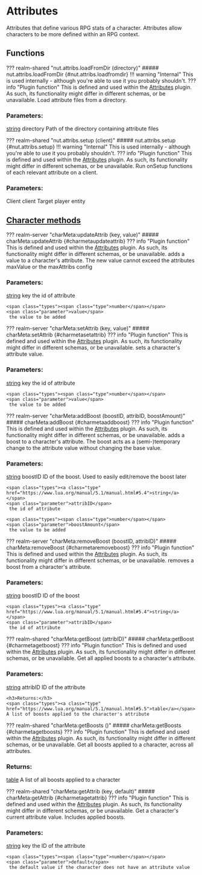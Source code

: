# Attributes
Attributes that define various RPG stats of a character.
 Attributes allow characters to be more defined within an RPG context.
## Functions
??? realm-shared "<a id=nut.attribs.loadFromDir></a>nut.attribs.loadFromDir (directory)"
    ##### nut.attribs.loadFromDir {#nut.attribs.loadfromdir}
    !!! warning "Internal"
        This is used internally - although you're able to use it you probably shouldn't.
    ??? info "Plugin function"
        This is defined and used within the [Attributes](../../plugins/Attributes) plugin. As such, its functionality might differ in different schemas, or be unavailable.
    Load attribute files from a directory.
    <h3>Parameters:</h3>
    <span class="types"><a class="type" href="https://www.lua.org/manual/5.1/manual.html#5.4">string</a></span>
    <span class="parameter">directory</span>
     Path of the directory containing attribute files



??? realm-shared "<a id=nut.attribs.setup></a>nut.attribs.setup (client)"
    ##### nut.attribs.setup {#nut.attribs.setup}
    !!! warning "Internal"
        This is used internally - although you're able to use it you probably shouldn't.
    ??? info "Plugin function"
        This is defined and used within the [Attributes](../../plugins/Attributes) plugin. As such, its functionality might differ in different schemas, or be unavailable.
    Run onSetup functions of each relevant attribute on a client.
    <h3>Parameters:</h3>
    <span class="types"><span class="type">Client</span></span>
    <span class="parameter">client</span>
     Target player entity



## [Character methods](/developer/classes/Character/)

??? realm-server "<a id=charMeta:updateAttrib></a>charMeta:updateAttrib (key, value)"
    ##### charMeta:updateAttrib {#charmetaupdateattrib}
    ??? info "Plugin function"
        This is defined and used within the [Attributes](../../plugins/Attributes) plugin. As such, its functionality might differ in different schemas, or be unavailable.
    adds a value to a character's attribute.  The new value cannot exceed the attributes maxValue or the maxAttribs config
    <h3>Parameters:</h3>
    <span class="types"><a class="type" href="https://www.lua.org/manual/5.1/manual.html#5.4">string</a></span>
    <span class="parameter">key</span>
     the id of attribute

    <span class="types"><span class="type">number</span></span>
    <span class="parameter">value</span>
     the value to be added



??? realm-server "<a id=charMeta:setAttrib></a>charMeta:setAttrib (key, value)"
    ##### charMeta:setAttrib {#charmetasetattrib}
    ??? info "Plugin function"
        This is defined and used within the [Attributes](../../plugins/Attributes) plugin. As such, its functionality might differ in different schemas, or be unavailable.
    sets  a character's attribute value.
    <h3>Parameters:</h3>
    <span class="types"><a class="type" href="https://www.lua.org/manual/5.1/manual.html#5.4">string</a></span>
    <span class="parameter">key</span>
     the id of attribute

    <span class="types"><span class="type">number</span></span>
    <span class="parameter">value</span>
     the value to be added



??? realm-server "<a id=charMeta:addBoost></a>charMeta:addBoost (boostID, attribID, boostAmount)"
    ##### charMeta:addBoost {#charmetaaddboost}
    ??? info "Plugin function"
        This is defined and used within the [Attributes](../../plugins/Attributes) plugin. As such, its functionality might differ in different schemas, or be unavailable.
    adds a boost to a character's attribute.  The boost acts as a (semi-)temporary change to the attribute value without changing the base value.
    <h3>Parameters:</h3>
    <span class="types"><a class="type" href="https://www.lua.org/manual/5.1/manual.html#5.4">string</a></span>
    <span class="parameter">boostID</span>
     ID of the boost. Used to easily edit/remove the boost later

    <span class="types"><a class="type" href="https://www.lua.org/manual/5.1/manual.html#5.4">string</a></span>
    <span class="parameter">attribID</span>
     the id of attribute

    <span class="types"><span class="type">number</span></span>
    <span class="parameter">boostAmount</span>
     the value to be added



??? realm-server "<a id=charMeta:removeBoost></a>charMeta:removeBoost (boostID, attribID)"
    ##### charMeta:removeBoost {#charmetaremoveboost}
    ??? info "Plugin function"
        This is defined and used within the [Attributes](../../plugins/Attributes) plugin. As such, its functionality might differ in different schemas, or be unavailable.
    removes a boost from a character's attribute.
    <h3>Parameters:</h3>
    <span class="types"><a class="type" href="https://www.lua.org/manual/5.1/manual.html#5.4">string</a></span>
    <span class="parameter">boostID</span>
     ID of the boost

    <span class="types"><a class="type" href="https://www.lua.org/manual/5.1/manual.html#5.4">string</a></span>
    <span class="parameter">attribID</span>
     the id of attribute



??? realm-shared "<a id=charMeta:getBoost></a>charMeta:getBoost (attribID)"
    ##### charMeta:getBoost {#charmetagetboost}
    ??? info "Plugin function"
        This is defined and used within the [Attributes](../../plugins/Attributes) plugin. As such, its functionality might differ in different schemas, or be unavailable.
    Get all applied boosts to a character's attribute.
    <h3>Parameters:</h3>
    <span class="types"><a class="type" href="https://www.lua.org/manual/5.1/manual.html#5.4">string</a></span>
    <span class="parameter">attribID</span>
     ID of the attribute


    <h3>Returns:</h3>
    <span class="types"><a class="type" href="https://www.lua.org/manual/5.1/manual.html#5.5">table</a></span>
    A list of boosts applied to the character's attribute



??? realm-shared "<a id=charMeta:getBoosts></a>charMeta:getBoosts ()"
    ##### charMeta:getBoosts {#charmetagetboosts}
    ??? info "Plugin function"
        This is defined and used within the [Attributes](../../plugins/Attributes) plugin. As such, its functionality might differ in different schemas, or be unavailable.
    Get all boosts applied to a character, across all attributes.
    <h3>Returns:</h3>
    <span class="types"><a class="type" href="https://www.lua.org/manual/5.1/manual.html#5.5">table</a></span>
    A list of all boosts applied to a character



??? realm-shared "<a id=charMeta:getAttrib></a>charMeta:getAttrib (key, default)"
    ##### charMeta:getAttrib {#charmetagetattrib}
    ??? info "Plugin function"
        This is defined and used within the [Attributes](../../plugins/Attributes) plugin. As such, its functionality might differ in different schemas, or be unavailable.
    Get a character's current attribute value.  Includes applied boosts.
    <h3>Parameters:</h3>
    <span class="types"><a class="type" href="https://www.lua.org/manual/5.1/manual.html#5.4">string</a></span>
    <span class="parameter">key</span>
     the ID of the attribute

    <span class="types"><span class="type">number</span></span>
    <span class="parameter">default</span>
     the default value if the character does not have an attribute value



